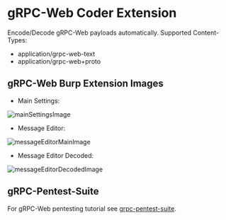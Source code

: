 # gRPC-Web Coder Extension

Encode/Decode gRPC-Web payloads automatically. Supported Content-Types:
- application/grpc-web-text
- application/grpc-web+proto

## gRPC-Web Burp Extension Images
- Main Settings:
  
![mainSettingsImage](https://github.com/user-attachments/assets/77d0dc20-f6a2-4ac6-b955-00cd6f90e0ec)

- Message Editor:
  
![messageEditorMainImage](https://github.com/user-attachments/assets/2a72647c-bea6-44c5-920e-da051cdc93e0)

- Message Editor Decoded:
  
![messageEditorDecodedImage](https://github.com/user-attachments/assets/1c9a972c-42df-45ef-9317-989c912bfa99)

## gRPC-Pentest-Suite
For gRPC-Web pentesting tutorial see [grpc-pentest-suite](https://github.com/nxenon/grpc-pentest-suite).
